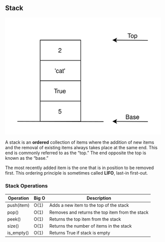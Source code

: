 ## Stack

<img src="./stack.svg"><br/>

A stack is an **ordered** collection of items where the addition of new items and the removal of existing items always takes place at the same end.
This end is commonly referred to as the “top.” The end opposite the top is known as the “base.”

The most recently added item is the one that is in position to be removed first. This ordering principle is sometimes called **LIFO**, last-in first-out.


### Stack Operations

| Operation  | Big O | Description                                       |
| ---------- | ----- | ------------------------------------------------- |
| push(item) | O(1)  | Adds a new item to the top of the stack           |
| pop()      | O(1)  | Removes and returns the top item from the stack   |
| peek()     | O(1)  | Returns the top item from the stack               |
| size()     | O(1)  | Returns the number of items in the stack          |
| is_empty() | O(1)  | Returns True if stack is empty                    |
